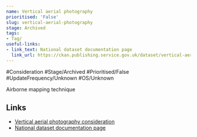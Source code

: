 ```yaml
---
name: Vertical aerial photography
prioritised: 'False'
slug: vertical-aerial-photography
stage: Archived
tags:
- Tag/
useful-links:
- link_text: National dataset documentation page
  link_url: https://ckan.publishing.service.gov.uk/dataset/vertical-aerial-photography
---
```


#Consideration #Stage/Archived #Prioritised/False #UpdateFrequency/Unknown #OS/Unknown

Airborne mapping technique

## Links

* [Vertical aerial photography consideration](https://design.planning.data.gov.uk/planning-consideration/vertical-aerial-photography)
* [National dataset documentation page](https://ckan.publishing.service.gov.uk/dataset/vertical-aerial-photography)